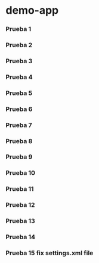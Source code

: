 # demo-app

### Prueba 1
### Prueba 2
### Prueba 3
### Prueba 4
### Prueba 5
### Prueba 6
### Prueba 7
### Prueba 8
### Prueba 9
### Prueba 10
### Prueba 11
### Prueba 12
### Prueba 13
### Prueba 14
### Prueba 15 fix settings.xml file

